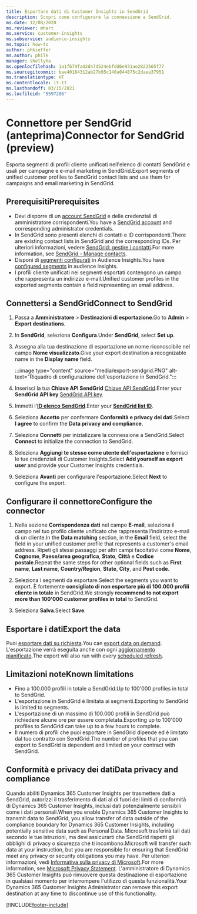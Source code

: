 ```yaml
---
title: Esportare dati di Customer Insights in SendGrid
description: Scopri come configurare la connessione a SendGrid.
ms.date: 12/08/2020
ms.reviewer: mhart
ms.service: customer-insights
ms.subservice: audience-insights
ms.topic: how-to
author: phkieffer
ms.author: philk
manager: shellyha
ms.openlocfilehash: 1a1f679fa42d47d524ebfdd6e931ae2822565f77
ms.sourcegitcommit: bae40184312ab27b95c140a044875c2daea37951
ms.translationtype: HT
ms.contentlocale: it-IT
ms.lasthandoff: 03/15/2021
ms.locfileid: "5597286"
---
```

# <a name="connector-for-sendgrid-preview"></a><span data-ttu-id="6195a-103">Connettore per SendGrid (anteprima)</span><span class="sxs-lookup"><span data-stu-id="6195a-103">Connector for SendGrid (preview)</span></span>

<span data-ttu-id="6195a-104">Esporta segmenti di profili cliente unificati nell'elenco di contatti SendGrid e usali per campagne e e-mail marketing in SendGrid.</span><span class="sxs-lookup"><span data-stu-id="6195a-104">Export segments of unified customer profiles to SendGrid contact lists and use them for campaigns and email marketing in SendGrid.</span></span> 

## <a name="prerequisites"></a><span data-ttu-id="6195a-105">Prerequisiti</span><span class="sxs-lookup"><span data-stu-id="6195a-105">Prerequisites</span></span>

-   <span data-ttu-id="6195a-106">Devi disporre di un [account SendGrid](https://sendgrid.com/) e delle credenziali di amministratore corrispondenti.</span><span class="sxs-lookup"><span data-stu-id="6195a-106">You have a [SendGrid account](https://sendgrid.com/) and corresponding administrator credentials.</span></span>
-   <span data-ttu-id="6195a-107">In SendGrid sono presenti elenchi di contatti e ID corrispondenti.</span><span class="sxs-lookup"><span data-stu-id="6195a-107">There are existing contact lists in SendGrid and the corresponding IDs.</span></span> <span data-ttu-id="6195a-108">Per ulteriori informazioni, vedere [SendGrid: gestire i contatti](https://sendgrid.com/docs/ui/managing-contacts/create-and-manage-contacts/#manage-contacts).</span><span class="sxs-lookup"><span data-stu-id="6195a-108">For more information, see [SendGrid - Manage contacts](https://sendgrid.com/docs/ui/managing-contacts/create-and-manage-contacts/#manage-contacts).</span></span>
-   <span data-ttu-id="6195a-109">Disponi di [segmenti configurati](segments.md) in Audience Insights.</span><span class="sxs-lookup"><span data-stu-id="6195a-109">You have [configured segments](segments.md) in audience insights.</span></span>
-   <span data-ttu-id="6195a-110">I profili cliente unificati nei segmenti esportati contengono un campo che rappresenta un indirizzo e-mail.</span><span class="sxs-lookup"><span data-stu-id="6195a-110">Unified customer profiles in the exported segments contain a field representing an email address.</span></span>

## <a name="connect-to-sendgrid"></a><span data-ttu-id="6195a-111">Connettersi a SendGrid</span><span class="sxs-lookup"><span data-stu-id="6195a-111">Connect to SendGrid</span></span>

1. <span data-ttu-id="6195a-112">Passa a **Amministratore** > **Destinazioni di esportazione**.</span><span class="sxs-lookup"><span data-stu-id="6195a-112">Go to **Admin** > **Export destinations**.</span></span>

1. <span data-ttu-id="6195a-113">In **SendGrid**, seleziona **Configura**.</span><span class="sxs-lookup"><span data-stu-id="6195a-113">Under **SendGrid**, select **Set up**.</span></span>

1. <span data-ttu-id="6195a-114">Assegna alla tua destinazione di esportazione un nome riconoscibile nel campo **Nome visualizzato**.</span><span class="sxs-lookup"><span data-stu-id="6195a-114">Give your export destination a recognizable name in the **Display name** field.</span></span>

   :::image type="content" source="media/export-sendgrid.PNG" alt-text="Riquadro di configurazione dell'esportazione in SendGrid.":::

1. <span data-ttu-id="6195a-116">Inserisci la tua **Chiave API SendGrid** [Chiave API SendGrid](https://sendgrid.com/docs/ui/account-and-settings/api-keys/).</span><span class="sxs-lookup"><span data-stu-id="6195a-116">Enter your **SendGrid API key** [SendGrid API key](https://sendgrid.com/docs/ui/account-and-settings/api-keys/).</span></span>

1. <span data-ttu-id="6195a-117">Immetti l'**[ID elenco SendGrid](https://sendgrid.com/docs/ui/managing-contacts/create-and-manage-contacts/#manage-contacts)**.</span><span class="sxs-lookup"><span data-stu-id="6195a-117">Enter your **[SendGrid list ID](https://sendgrid.com/docs/ui/managing-contacts/create-and-manage-contacts/#manage-contacts)**.</span></span>

1. <span data-ttu-id="6195a-118">Seleziona **Accetto** per confermare **Conformità e privacy dei dati**.</span><span class="sxs-lookup"><span data-stu-id="6195a-118">Select **I agree** to confirm the **Data privacy and compliance**.</span></span>

1. <span data-ttu-id="6195a-119">Seleziona **Connetti** per inizializzare la connessione a SendGrid.</span><span class="sxs-lookup"><span data-stu-id="6195a-119">Select **Connect** to initialize the connection to SendGrid.</span></span>

1. <span data-ttu-id="6195a-120">Seleziona **Aggiungi te stesso come utente dell'esportazione** e fornisci le tue credenziali di Customer Insights.</span><span class="sxs-lookup"><span data-stu-id="6195a-120">Select **Add yourself as export user** and provide your Customer Insights credentials.</span></span>

1. <span data-ttu-id="6195a-121">Seleziona **Avanti** per configurare l'esportazione.</span><span class="sxs-lookup"><span data-stu-id="6195a-121">Select **Next** to configure the export.</span></span>

## <a name="configure-the-connector"></a><span data-ttu-id="6195a-122">Configurare il connettore</span><span class="sxs-lookup"><span data-stu-id="6195a-122">Configure the connector</span></span>

1. <span data-ttu-id="6195a-123">Nella sezione **Corrispondenza dati** nel campo **E-mail**, seleziona il campo nel tuo profilo cliente unificato che rappresenta l'indirizzo e-mail di un cliente.</span><span class="sxs-lookup"><span data-stu-id="6195a-123">In the **Data matching** section, in the **Email** field, select the field in your unified customer profile that represents a customer's email address.</span></span> <span data-ttu-id="6195a-124">Ripeti gli stessi passaggi per altri campi facoltativi come **Nome**, **Cognome**, **Paese/area geografica**, **Stato**, **Città** e **Codice postale**.</span><span class="sxs-lookup"><span data-stu-id="6195a-124">Repeat the same steps for other optional fields such as **First name**, **Last name**, **Country/Region**, **State**, **City**, and **Post code**.</span></span>

1. <span data-ttu-id="6195a-125">Seleziona i segmenti da esportare.</span><span class="sxs-lookup"><span data-stu-id="6195a-125">Select the segments you want to export.</span></span> <span data-ttu-id="6195a-126">È fortemente **consigliato di non esportare più di 100.000 profili cliente in totale** in SendGrid.</span><span class="sxs-lookup"><span data-stu-id="6195a-126">We strongly **recommend to not export more than 100'000 customer profiles in total** to SendGrid.</span></span> 

1. <span data-ttu-id="6195a-127">Seleziona **Salva**.</span><span class="sxs-lookup"><span data-stu-id="6195a-127">Select **Save**.</span></span>

## <a name="export-the-data"></a><span data-ttu-id="6195a-128">Esportare i dati</span><span class="sxs-lookup"><span data-stu-id="6195a-128">Export the data</span></span>

<span data-ttu-id="6195a-129">Puoi [esportare dati su richiesta](export-destinations.md).</span><span class="sxs-lookup"><span data-stu-id="6195a-129">You can [export data on demand](export-destinations.md).</span></span> <span data-ttu-id="6195a-130">L'esportazione verrà eseguita anche con ogni [aggiornamento pianificato](system.md#schedule-tab).</span><span class="sxs-lookup"><span data-stu-id="6195a-130">The export will also run with every [scheduled refresh](system.md#schedule-tab).</span></span>

## <a name="known-limitations"></a><span data-ttu-id="6195a-131">Limitazioni note</span><span class="sxs-lookup"><span data-stu-id="6195a-131">Known limitations</span></span>

- <span data-ttu-id="6195a-132">Fino a 100.000 profili in totale a SendGrid.</span><span class="sxs-lookup"><span data-stu-id="6195a-132">Up to 100'000 profiles in total to SendGrid.</span></span>
- <span data-ttu-id="6195a-133">L'esportazione in SendGrid è limitata ai segmenti.</span><span class="sxs-lookup"><span data-stu-id="6195a-133">Exporting to SendGrid is limited to segments.</span></span>
- <span data-ttu-id="6195a-134">L'esportazione di un massimo di 100.000 profili in SendGrid può richiedere alcune ore per essere completata.</span><span class="sxs-lookup"><span data-stu-id="6195a-134">Exporting up to 100'000 profiles to SendGrid can take up to a few hours to complete.</span></span> 
- <span data-ttu-id="6195a-135">Il numero di profili che puoi esportare in SendGrid dipende ed è limitato dal tuo contratto con SendGrid.</span><span class="sxs-lookup"><span data-stu-id="6195a-135">The number of profiles that you can export to SendGrid is dependent and limited on your contract with SendGrid.</span></span>

## <a name="data-privacy-and-compliance"></a><span data-ttu-id="6195a-136">Conformità e privacy dei dati</span><span class="sxs-lookup"><span data-stu-id="6195a-136">Data privacy and compliance</span></span>

<span data-ttu-id="6195a-137">Quando abiliti Dynamics 365 Customer Insights per trasmettere dati a SendGrid, autorizzi il trasferimento di dati al di fuori dei limiti di conformità di Dynamics 365 Customer Insights, inclusi dati potenzialmente sensibili come i dati personali.</span><span class="sxs-lookup"><span data-stu-id="6195a-137">When you enable Dynamics 365 Customer Insights to transmit data to SendGrid, you allow transfer of data outside of the compliance boundary for Dynamics 365 Customer Insights, including potentially sensitive data such as Personal Data.</span></span> <span data-ttu-id="6195a-138">Microsoft trasferirà tali dati secondo le tue istruzioni, ma devi assicurarti che SendGrid rispetti gli obblighi di privacy o sicurezza che ti incombono.</span><span class="sxs-lookup"><span data-stu-id="6195a-138">Microsoft will transfer such data at your instruction, but you are responsible for ensuring that SendGrid meet any privacy or security obligations you may have.</span></span> <span data-ttu-id="6195a-139">Per ulteriori informazioni, vedi [Informativa sulla privacy di Microsoft](https://go.microsoft.com/fwlink/?linkid=396732).</span><span class="sxs-lookup"><span data-stu-id="6195a-139">For more information, see [Microsoft Privacy Statement](https://go.microsoft.com/fwlink/?linkid=396732).</span></span>
<span data-ttu-id="6195a-140">L'amministratore di Dynamics 365 Customer Insights può rimuovere questa destinazione di esportazione in qualsiasi momento per interrompere l'utilizzo di questa funzionalità.</span><span class="sxs-lookup"><span data-stu-id="6195a-140">Your Dynamics 365 Customer Insights Administrator can remove this export destination at any time to discontinue use of this functionality.</span></span>


[!INCLUDE[footer-include](../includes/footer-banner.md)]